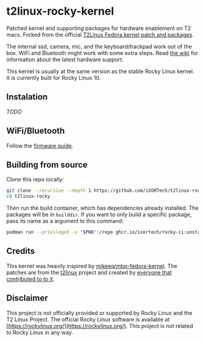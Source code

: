 # t2linux-rocky-kernel

Patched kernel and supporting packages for hardware enablement on T2 macs. <!--Binary packages are available from [copr](https://copr.fedorainfracloud.org/coprs/sharpenedblade/t2linux). You can also download and install the `copr-sharpenedblade-t2linux-release` package.--> Forked from the official [T2Linux Fedora kernel patch and packages](https://github.com/t2linux/fedora).

The internal ssd, camera, mic, and the keyboard/trackpad work out of the box. WiFi and Bluetooth might work with some extra steps. Read [the wiki](https://wiki.t2linux.org/state/) for information about the latest hardware support.

This kernel is usually at the same version as the stable Rocky Linux kernel. It is currently built for Rocky Linux 10.

## Instalation

<!-- Download the live ISO from [here](https://github.com/t2linux/fedora-iso). Follow the [installation guide](https://wiki.t2linux.org/distributions/fedora/installation/).-->

_TODO_

## WiFi/Bluetooth

Follow the [firmware guide](https://wiki.t2linux.org/guides/wifi/).

## Building from source

Clone this repo locally:

```bash
git clone --recursive --depth 1 https://github.com/iXORTech/t2linux-rocky
cd t2linux-rocky
```

Then run the build container, which has dependencies already installed. The packages will be in `builddir`. If you want to only build a specific package, pass its name as a argument to this command:

```bash
podman run --privileged -v "$PWD":/repo ghcr.io/ixortech/rocky-ci:unstable /repo/build-packages.sh
```

## Credits

This kernel was heavily inspired by [mikeeq/mbp-fedora-kernel](https://github.com/mikeeq/mbp-fedora-kernel). The patches are from the [t2linux](https://t2linux.org) project and created by [everyone that contributed to to it](https://github.com/t2linux/linux-t2-patches/graphs/contributors).

## Disclaimer

This project is not officially provided or supported by Rocky Linux and the T2 Linux Project. The official Rocky Linux software is available at [https://rockylinux.org/](https://rockylinux.org/). This project is not related to Rocky Linux in any way.
